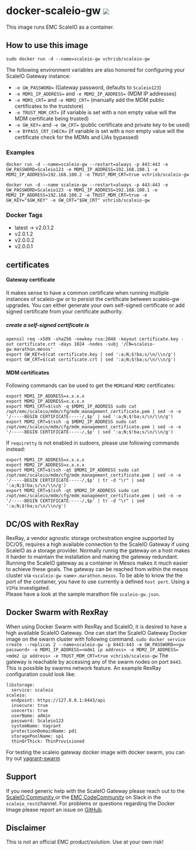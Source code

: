 # docker-scaleio-gw [![](https://images.microbadger.com/badges/image/vchrisb/scaleio-gw.svg)](https://microbadger.com/images/vchrisb/scaleio-gw "Get your own image badge on microbadger.com")

This image runs EMC ScaleIO as a container.

## How to use this image

```sudo docker run -d --name=scaleio-gw vchrisb/scaleio-gw```

The following environment variables are also honored for configuring your ScaleIO Gateway instance:
* `-e GW_PASSWORD=` (Gateway password, defaults to `Scaleio123`)
* `-e MDM1_IP_ADDRESS=` and `-e MDM2_IP_ADDRESS=` (MDM IP addresses)
* `-e MDM1_CRT=` and `-e MDM2_CRT=` (manually add the MDM public certificates to the truststore)
* `-e TRUST_MDM_CRT=` (if variable is set with a non empty value will the MDM certificate being trusted)
* `-e GW_KEY=` and `-e GW_CRT=` (public certificate and private key to be used)
* `-e BYPASS_CRT_CHECK=` (if variable is set with a non empty value will the certificate check for the MDMs and LIAs bypassed)

### Examples

```docker run -d --name=scaleio-gw --restart=always -p 443:443 -e GW_PASSWORD=Scaleio123 -e MDM1_IP_ADDRESS=192.168.100.1 -e MDM2_IP_ADDRESS=192.168.100.2 -e TRUST_MDM_CRT=true vchrisb/scaleio-gw```

```docker run -d --name scaleio-gw --restart=always -p 443:443 -e GW_PASSWORD=Scaleio123 -e MDM1_IP_ADDRESS=192.168.100.1 -e MDM2_IP_ADDRESS=192.168.100.2 -e TRUST_MDM_CRT=true -e GW_KEY="$GW_KEY" -e GW_CRT="$GW_CRT" vchrisb/scaleio-gw```

### Docker Tags

* latest -> v2.0.1.2
* v2.0.1.2
* v2.0.0.2
* v2.0.0.1

## certificates

#### Gateway certificate

It makes sense to have a common certificate when running multiple instances of scaleio-gw or to persist the certificate between scaleio-gw upgrades.
You can either generate your own self-signed certificate or add signed certificate from your certificate authority.
  
##### create a self-signed certificate is
```
openssl req -x509 -sha256 -newkey rsa:2048 -keyout certificate.key -out certificate.crt -days 1024 -nodes -subj '/CN=scaleio-gw.marathon.mesos'
export GW_KEY=$(cat certificate.key | sed ':a;N;$!ba;s/\n/\\n/g')
export GW_CRT=$(cat certificate.crt | sed ':a;N;$!ba;s/\n/\\n/g')
```

#### MDM certificates

Following commands can be used to get the `MDM1`and `MDM2` certificates:
```
export MDM1_IP_ADDRESS=x.x.x.x
export MDM2_IP_ADDRESS=x.x.x.x
export MDM1_CRT=$(ssh -q $MDM1_IP_ADDRESS sudo cat /opt/emc/scaleio/mdm/cfg/mdm_management_certificate.pem | sed -n -e '/-----BEGIN CERTIFICATE-----/,$p' | sed ':a;N;$!ba;s/\n/\\n/g')
export MDM2_CRT=$(ssh -q $MDM2_IP_ADDRESS sudo cat /opt/emc/scaleio/mdm/cfg/mdm_management_certificate.pem | sed -n -e '/-----BEGIN CERTIFICATE-----/,$p' | sed ':a;N;$!ba;s/\n/\\n/g')
```

If `requiretty` is not enabled in sudoers, please use following commands instead:
```
export MDM1_IP_ADDRESS=x.x.x.x  
export MDM2_IP_ADDRESS=x.x.x.x  
export MDM1_CRT=$(ssh -qt $MDM1_IP_ADDRESS sudo cat /opt/emc/scaleio/mdm/cfg/mdm_management_certificate.pem | sed -n -e '/-----BEGIN CERTIFICATE-----/,$p' | tr -d "\r" | sed ':a;N;$!ba;s/\n/\\n/g')
export MDM2_CRT=$(ssh -qt $MDM2_IP_ADDRESS sudo cat /opt/emc/scaleio/mdm/cfg/mdm_management_certificate.pem | sed -n -e '/-----BEGIN CERTIFICATE-----/,$p' | tr -d "\r" | sed ':a;N;$!ba;s/\n/\\n/g')
```

## DC/OS with RexRay

RexRay, a vendor agnostic storage orchestration engine supported by DC/OS, requires a high available connection to the ScaleIO Gateway if using ScaleIO as a storage provider. Normally runnig the gateway on a host makes it harder to maintain the installation and making the gateway redundant. Running the ScaleIO gateway as a container in Mesos makes it much easier to achieve these goals.
The gateway can be reached from within the mesos cluster via `<scaleio-gw name>.marathon.mesos`. To be able to know the the port of the container, you have to use currently a defined `host port`. Using a `VIP`is investigated.  
Please have a look at the sample marathon file `scaleio-gw.json`.

## Docker Swarm with RexRay

When using Docker Swarm with RexRay and ScaleIO, it is desired to have a high available ScaleIO Gateway.
One can start the ScaleIO Gateway Docker image on the swarm cluster with following command.
`sudo docker service create --replicas 2 --name=scaleio-gw -p 8443:443 -e GW_PASSWORD=<gw password> -e MDM1_IP_ADDRESS=<mdm1 ip address> -e MDM2_IP_ADDRESS=<mdm2 ip address> -e TRUST_MDM_CRT=true vchrisb/scaleio-gw`
The gateway is reachable by accessing any of the swarm nodes on port `8443`. This is possible by swarms network feature.
An example RexRay configuration could look like:

```
libstorage:
  service: scaleio
scaleio:
  endpoint: https://127.0.0.1:8443/api
  insecure: true
  usecerts: true
  userName: admin
  password: Scaleio123
  systemName: Vagrant
  protectionDomainName: pd1
  storagePoolName: sp1
  thinOrThick: ThinProvisioned
```

For testing the scaleio gateway docker image with docker swarm, you can try out [vagrant-swarm](https://github.com/vchrisb/vagrant-swarm)


## Support

If you need generic help with the ScaleIO Gateway please reach out to the [ScaleIO Community ](https://community.emc.com/community/products/scaleio)  or the [EMC CodeCommunity](http://community.emccode.com/) on Slack in the `scaleio_rest`channel.
For problems or questions regarding the Docker Image please report an issue on [GitHub](https://github.com/vchrisb/docker-scaleio-gw/issues).

## Disclaimer

This is not an official EMC product/solution. Use at your own risk!

